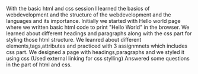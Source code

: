 With the basic html and css session I learned the basics of webdevelopment and the structure of the webdevelopment and the languages and its importance.
Initially we started with Hello world page where we written basic html code to print "Hello World" in the browser.
We learned about  different headings and paragraphs along with the css part for styling those html structure.
We leanred about different elements,tags,attributes and practiced with 3 assignmnets which includes css part.
We designed a page with headings,paragraphs and we styled it using css (Used external linking for  css stylling)
Answered some questions in the part of html and css.